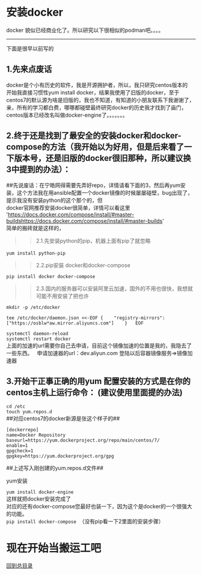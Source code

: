 # 安装docker
docker 貌似已经商业化了。所以研究以下很相似的podman吧。。。。







----------------------
下面是很早以前写的


























































1.先来点废话  
-------    

docker是个小有历史的软件，我是开源拥护者，所以，我只研究centos版本的  
开始我直接习惯性yum install docker，结果我使用了旧版的docker，至于centos7的默认源为啥是旧版的，我也不知道，有知道的小朋友联系下我谢谢了，亲，所有的学习都白费，哪哪都碰壁最终研究docker的历史我才找到了庙门，centos版本已经改名叫做docker-engine了。。。。。。。  

2.终于还是找到了最安全的安装docker和docker-compose的方法（我开始以为好用，但是后来看了一下版本号，还是旧版的docker很旧那种，所以建议换3中提到的办法）：  
------ 
##先说废话：在宁皓网得需要先弄好repo，详情请看下面的3，然后再yum安装，这个方法我在用ansible配置一个docker镜像的时候屡屡碰壁，bug出现了，提示我没有安装python的这个那个的，但  
docker官网推荐安装docker很简单，详情可以看这里    
'https://docs.docker.com/compose/install/#master-buildshttps://docs.docker.com/compose/install/#master-builds'  
简单的搬砖就是这样的，  
>>2.1.先安装python的pip，机器上面有pip了就忽略

`yum install python-pip` 

>>2.2.pip安装 docker和docker-compose  

`pip install docker docker-compose`  

>>2.3.国内的服务器可以安装阿里云加速，国外的不用也很快，我想就可能不用安装了把也许

`mkdir -p /etc/docker`  

`tee /etc/docker/daemon.json <<-EOF
{  
  "registry-mirrors": ["https://osblw*aw.mirror.aliyuncs.com"]   
}  
EOF` 

`systemctl daemon-reload`  
`systemctl restart docker`  
上面的加速的url需要你自己去申请，目前这个镜像加速的位置是我的，我隐去了一些东西。  
申请加速器的url：dev.aliyun.com 登陆以后容器镜像服务=>镜像加速器  

3.开始干正事正确的用yum 配置安装的方式是在你的centos主机上运行命令： (建议使用里面提的办法)
------ 
`cd /etc`  
`touch yum.repos.d`  
##对应centos7的docker新源是张这个样子的##  

`[dockerrepo]`  
`name=Docker Repository`  
`baseurl=https://yum.dockerproject.org/repo/main/centos/7/`  
`enable=1`  
`gpgcheck=1`  
`gpgkey=https://yum.dockerproject.org/gpg`  

##上述写入刚创建的yum.repos.d文件##  

yum安装  

`yum install docker-engine`  
这样就把docker安装完成了  
对应的还有docker-compose您最好也装一下，因为这个是docker的一个很强大的功能。  
`pip install docker-compose`  （没有pip看一下2里面的安装步骤）

现在开始当搬运工吧  
=======  

[回到总目录](https://github.com/jinzi9800/docker-tips/blob/master/README.md "回到项目readme.md")
